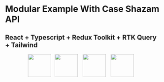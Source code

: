 # Modular Example With Case Shazam API

## React + Typescript + Redux Toolkit + RTK Query + Tailwind

<p align="center">
<code><a href="https://reactjs.org/" target="_blank"><img height="75" src="https://www.vectorlogo.zone/logos/reactjs/reactjs-icon.svg"></a></code>&nbsp;&nbsp;
<code><img height="75" src="https://www.vectorlogo.zone/logos/typescriptlang/typescriptlang-icon.svg"></code> &nbsp;&nbsp;
<code><img height="75" src="https://uxwing.com/wp-content/themes/uxwing/download/brands-and-social-media/redux-icon.svg"></code> &nbsp;&nbsp;
<code><img height="75" src="https://www.vectorlogo.zone/logos/tailwindcss/tailwindcss-icon.svg"></code> &nbsp;&nbsp;
</p>
